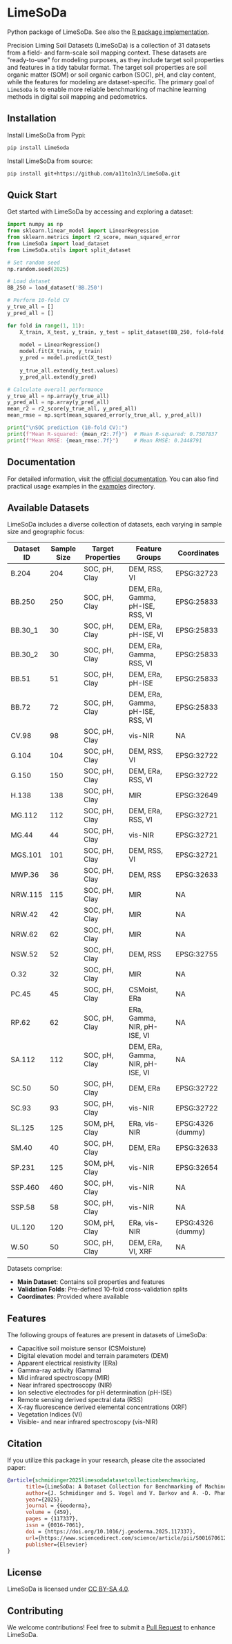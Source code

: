 # LimeSoDa

Python package of LimeSoDa. See also the [R package implementation](https://github.com/JonasSchmidinger/LimeSoDa).

Precision Liming Soil Datasets (LimeSoDa) is a collection of 31 datasets from a field- and farm-scale soil mapping context. These datasets are "ready-to-use" for modeling purposes, as they include target soil properties and features in a tidy tabular format. The target soil properties are soil organic matter (SOM) or soil organic carbon (SOC), pH, and clay content, while the features for modeling are dataset-specific. The primary goal of `LimeSoDa` is to enable more reliable benchmarking of machine learning methods in digital soil mapping and pedometrics.

## Installation

Install LimeSoDa from Pypi:
```bash
pip install LimeSoda
```


Install LimeSoDa from source:
```bash
pip install git+https://github.com/a11to1n3/LimeSoDa.git
```

## Quick Start

Get started with LimeSoDa by accessing and exploring a dataset:

```python
import numpy as np
from sklearn.linear_model import LinearRegression
from sklearn.metrics import r2_score, mean_squared_error
from LimeSoDa import load_dataset
from LimeSoDa.utils import split_dataset

# Set random seed
np.random.seed(2025)

# Load dataset
BB_250 = load_dataset('BB.250')

# Perform 10-fold CV
y_true_all = []
y_pred_all = []

for fold in range(1, 11):
    X_train, X_test, y_train, y_test = split_dataset(BB_250, fold=fold, targets='SOC_target')
    
    model = LinearRegression()
    model.fit(X_train, y_train)
    y_pred = model.predict(X_test)
    
    y_true_all.extend(y_test.values)
    y_pred_all.extend(y_pred)

# Calculate overall performance
y_true_all = np.array(y_true_all)
y_pred_all = np.array(y_pred_all)
mean_r2 = r2_score(y_true_all, y_pred_all)
mean_rmse = np.sqrt(mean_squared_error(y_true_all, y_pred_all))

print("\nSOC prediction (10-fold CV):")
print(f"Mean R-squared: {mean_r2:.7f}")  # Mean R-squared: 0.7507837
print(f"Mean RMSE: {mean_rmse:.7f}")     # Mean RMSE: 0.2448791
```

## Documentation

For detailed information, visit the [official documentation](https://limesoda.readthedocs.io/en/latest/). You can also find practical usage examples in the [examples](examples/) directory.


## Available Datasets

LimeSoDa includes a diverse collection of datasets, each varying in sample size and geographic focus:

| Dataset ID | Sample Size | Target Properties | Feature Groups | Coordinates |
|------------|-------------|-------------------|----------------|-------------|
| B.204 | 204 | SOC, pH, Clay | DEM, RSS, VI | EPSG:32723 |
| BB.250 | 250 | SOC, pH, Clay | DEM, ERa, Gamma, pH-ISE, RSS, VI | EPSG:25833 |
| BB.30_1 | 30 | SOC, pH, Clay | DEM, ERa, pH-ISE, VI | EPSG:25833 |
| BB.30_2 | 30 | SOC, pH, Clay | DEM, ERa, Gamma, RSS, VI | EPSG:25833 |
| BB.51 | 51 | SOC, pH, Clay | DEM, ERa, pH-ISE | EPSG:25833 |
| BB.72 | 72 | SOC, pH, Clay | DEM, ERa, Gamma, pH-ISE, RSS, VI | EPSG:25833 |
| CV.98 | 98 | SOC, pH, Clay | vis-NIR | NA |
| G.104 | 104 | SOC, pH, Clay | DEM, RSS, VI | EPSG:32722 |
| G.150 | 150 | SOC, pH, Clay | DEM, ERa, RSS, VI | EPSG:32722 |
| H.138 | 138 | SOC, pH, Clay | MIR | EPSG:32649 |
| MG.112 | 112 | SOC, pH, Clay |  DEM, ERa, RSS, VI | EPSG:32721 |
| MG.44 | 44 | SOC, pH, Clay | vis-NIR | EPSG:32721 |
| MGS.101 | 101 | SOC, pH, Clay | DEM, RSS, VI | EPSG:32721 |
| MWP.36 | 36 | SOC, pH, Clay | DEM, RSS | EPSG:32633 |
| NRW.115 | 115 | SOC, pH, Clay | MIR | NA |
| NRW.42 | 42 | SOC, pH, Clay | MIR | NA |
| NRW.62 | 62 | SOC, pH, Clay | MIR | NA |
| NSW.52 | 52 | SOC, pH, Clay | DEM, RSS | EPSG:32755 |
| O.32 | 32 | SOC, pH, Clay | MIR | NA |
| PC.45 | 45 | SOC, pH, Clay | CSMoist, ERa | NA |
| RP.62 | 62 | SOC, pH, Clay | ERa, Gamma, NIR, pH-ISE, VI | NA |
| SA.112 | 112 | SOC, pH, Clay | DEM, ERa, Gamma, NIR, pH-ISE, VI | NA |
| SC.50 | 50 | SOC, pH, Clay | DEM, ERa | EPSG:32722 |
| SC.93 | 93 | SOC, pH, Clay | vis-NIR | EPSG:32722 |
| SL.125 | 125 | SOM, pH, Clay | ERa, vis-NIR | EPSG:4326 (dummy) |
| SM.40 | 40 | SOC, pH, Clay | DEM, ERa | EPSG:32633 |
| SP.231 | 125 | SOM, pH, Clay | vis-NIR | EPSG:32654 |
| SSP.460 | 460 | SOC, pH, Clay | vis-NIR | NA |
| SSP.58 | 58 | SOC, pH, Clay | vis-NIR | NA |
| UL.120 | 120 | SOM, pH, Clay | ERa, vis-NIR | EPSG:4326 (dummy) |
| W.50 | 50 | SOC, pH, Clay | DEM, ERa, VI, XRF | NA |

Datasets comprise:

- **Main Dataset**: Contains soil properties and features
- **Validation Folds**: Pre-defined 10-fold cross-validation splits
- **Coordinates**: Provided where available

## Features
The following groups of features are present in datasets of LimeSoDa:

- Capacitive soil moisture sensor (CSMoisture)
- Digital elevation model and terrain parameters (DEM)
- Apparent electrical resistivity (ERa)
- Gamma-ray activity (Gamma)
- Mid infrared spectroscopy (MIR)
- Near infrared spectroscopy (NIR)
- Ion selective electrodes for pH determination (pH-ISE)
- Remote sensing derived spectral data (RSS)
- X-ray fluorescence derived elemental concentrations (XRF)
- Vegetation Indices (VI)
- Visible- and near infrared spectroscopy (vis-NIR)

## Citation

If you utilize this package in your research, please cite the associated paper:

```bibtex
@article{schmidinger2025limesodadatasetcollectionbenchmarking,
      title={LimeSoDa: A Dataset Collection for Benchmarking of Machine Learning Regressors in Digital Soil Mapping}, 
      author={J. Schmidinger and S. Vogel and V. Barkov and A. -D. Pham and R. Gebbers and H. Tavakoli and J. Correa and T. R. Tavares and P. Filippi and E. J. Jones and V. Lukas and E. Boenecke and J. Ruehlmann and I. Schroeter and E. Kramer and S. Paetzold and M. Kodaira and A. M. J. -C. Wadoux and L. Bragazza and K. Metzger and J. Huang and D. S. M. Valente and J. L. Safanelli and E. L. Bottega and R. S. D. Dalmolin and C. Farkas and A. Steiger and T. Z. Horst and L. Ramirez-Lopez and T. Scholten and F. Stumpf and P. Rosso and M. M. Costa and R. S. Zandonadi and J. Wetterlind and M. Atzmueller},
      year={2025},
      journal = {Geoderma},
      volume = {459},
      pages = {117337},
      issn = {0016-7061},
      doi = {https://doi.org/10.1016/j.geoderma.2025.117337},
      url={https://www.sciencedirect.com/science/article/pii/S0016706125001752},
      publisher={Elsevier}
}
```

## License

LimeSoDa is licensed under [CC BY-SA 4.0](https://creativecommons.org/licenses/by-sa/4.0/).

## Contributing

We welcome contributions! Feel free to submit a [Pull Request](https://github.com/a11to1n3/LimeSoDa/pulls) to enhance LimeSoDa.
